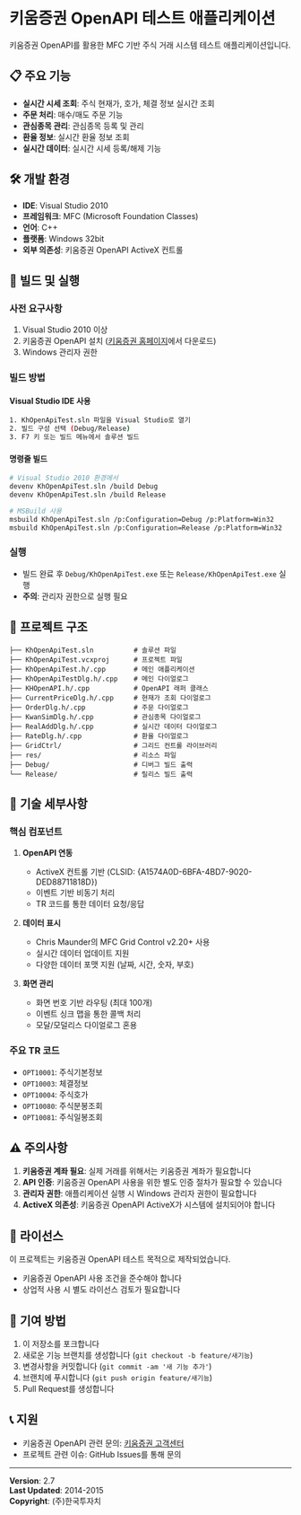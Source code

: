 # 키움증권 OpenAPI 테스트 애플리케이션

키움증권 OpenAPI를 활용한 MFC 기반 주식 거래 시스템 테스트 애플리케이션입니다.

## 📋 주요 기능

- **실시간 시세 조회**: 주식 현재가, 호가, 체결 정보 실시간 조회
- **주문 처리**: 매수/매도 주문 기능
- **관심종목 관리**: 관심종목 등록 및 관리
- **환율 정보**: 실시간 환율 정보 조회
- **실시간 데이터**: 실시간 시세 등록/해제 기능

## 🛠 개발 환경

- **IDE**: Visual Studio 2010
- **프레임워크**: MFC (Microsoft Foundation Classes)
- **언어**: C++
- **플랫폼**: Windows 32bit
- **외부 의존성**: 키움증권 OpenAPI ActiveX 컨트롤

## 🚀 빌드 및 실행

### 사전 요구사항
1. Visual Studio 2010 이상
2. 키움증권 OpenAPI 설치 ([키움증권 홈페이지](https://www.kiwoom.com)에서 다운로드)
3. Windows 관리자 권한

### 빌드 방법

#### Visual Studio IDE 사용
```bash
1. KhOpenApiTest.sln 파일을 Visual Studio로 열기
2. 빌드 구성 선택 (Debug/Release)
3. F7 키 또는 빌드 메뉴에서 솔루션 빌드
```

#### 명령줄 빌드
```bash
# Visual Studio 2010 환경에서
devenv KhOpenApiTest.sln /build Debug
devenv KhOpenApiTest.sln /build Release

# MSBuild 사용
msbuild KhOpenApiTest.sln /p:Configuration=Debug /p:Platform=Win32
msbuild KhOpenApiTest.sln /p:Configuration=Release /p:Platform=Win32
```

### 실행
- 빌드 완료 후 `Debug/KhOpenApiTest.exe` 또는 `Release/KhOpenApiTest.exe` 실행
- **주의**: 관리자 권한으로 실행 필요

## 📁 프로젝트 구조

```
├── KhOpenApiTest.sln          # 솔루션 파일
├── KhOpenApiTest.vcxproj      # 프로젝트 파일
├── KhOpenApiTest.h/.cpp       # 메인 애플리케이션
├── KhOpenApiTestDlg.h/.cpp    # 메인 다이얼로그
├── KHOpenAPI.h/.cpp           # OpenAPI 래퍼 클래스
├── CurrentPriceDlg.h/.cpp     # 현재가 조회 다이얼로그
├── OrderDlg.h/.cpp            # 주문 다이얼로그
├── KwanSimDlg.h/.cpp          # 관심종목 다이얼로그
├── RealAddDlg.h/.cpp          # 실시간 데이터 다이얼로그
├── RateDlg.h/.cpp             # 환율 다이얼로그
├── GridCtrl/                  # 그리드 컨트롤 라이브러리
├── res/                       # 리소스 파일
├── Debug/                     # 디버그 빌드 출력
└── Release/                   # 릴리스 빌드 출력
```

## 🔧 기술 세부사항

### 핵심 컴포넌트

1. **OpenAPI 연동**
   - ActiveX 컨트롤 기반 (CLSID: {A1574A0D-6BFA-4BD7-9020-DED887118​18D})
   - 이벤트 기반 비동기 처리
   - TR 코드를 통한 데이터 요청/응답

2. **데이터 표시**
   - Chris Maunder의 MFC Grid Control v2.20+ 사용
   - 실시간 데이터 업데이트 지원
   - 다양한 데이터 포맷 지원 (날짜, 시간, 숫자, 부호)

3. **화면 관리**
   - 화면 번호 기반 라우팅 (최대 100개)
   - 이벤트 싱크 맵을 통한 콜백 처리
   - 모달/모덜리스 다이얼로그 혼용

### 주요 TR 코드
- `OPT10001`: 주식기본정보
- `OPT10003`: 체결정보  
- `OPT10004`: 주식호가
- `OPT10080`: 주식분봉조회
- `OPT10081`: 주식일봉조회

## ⚠️ 주의사항

1. **키움증권 계좌 필요**: 실제 거래를 위해서는 키움증권 계좌가 필요합니다
2. **API 인증**: 키움증권 OpenAPI 사용을 위한 별도 인증 절차가 필요할 수 있습니다
3. **관리자 권한**: 애플리케이션 실행 시 Windows 관리자 권한이 필요합니다
4. **ActiveX 의존성**: 키움증권 OpenAPI ActiveX가 시스템에 설치되어야 합니다

## 📄 라이선스

이 프로젝트는 키움증권 OpenAPI 테스트 목적으로 제작되었습니다.
- 키움증권 OpenAPI 사용 조건을 준수해야 합니다
- 상업적 사용 시 별도 라이선스 검토가 필요합니다

## 🤝 기여 방법

1. 이 저장소를 포크합니다
2. 새로운 기능 브랜치를 생성합니다 (`git checkout -b feature/새기능`)
3. 변경사항을 커밋합니다 (`git commit -am '새 기능 추가'`)
4. 브랜치에 푸시합니다 (`git push origin feature/새기능`)
5. Pull Request를 생성합니다

## 📞 지원

- 키움증권 OpenAPI 관련 문의: [키움증권 고객센터](https://www.kiwoom.com)
- 프로젝트 관련 이슈: GitHub Issues를 통해 문의

---

**Version**: 2.7  
**Last Updated**: 2014-2015  
**Copyright**: (주)한국투자치